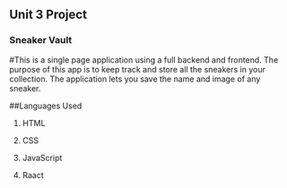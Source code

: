 ## Unit 3 Project

### Sneaker Vault 

 #This is a single page application using a full backend and frontend. The purpose of this app is to keep track and store all the sneakers in your collection. The application lets you save the name and image of any sneaker.
 
 
 
 
 
 
 
 
 ##Languages Used
 
 1. HTML
  
 2. CSS
  
 3. JavaScript
  
 4. Raact
  
 
